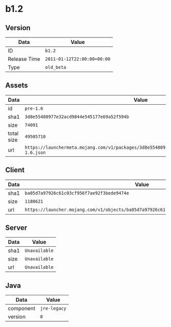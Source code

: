 # b1.2

## Version

|**Data**        | **Value**                 |
|----------------|-------------------------|
| ID   | ```b1.2```   |
| Release Time   | ```2011-01-12T22:00:00+00:00```   |
| Type   | ```old_beta```   |

## Assets

|**Data**        | **Value**                 |
|----------------|-------------------------|
| id   | ```pre-1.6```   |
| sha1   | ```3d8e55480977e32acd9844e545177e69a52f594b```   |
| size   | ```74091```   |
| total size  | ```49505710```  |
| url       | ```https://launchermeta.mojang.com/v1/packages/3d8e55480977e32acd9844e545177e69a52f594b/pre-1.6.json``` |

## Client

|**Data**        | **Value**                 |
|----------------|-------------------------|
| sha1   | ```ba05d7a97926c61c03cf956f7ae92f3bede9474e```   |
| size   | ```1180621```   |
| url       | ```https://launcher.mojang.com/v1/objects/ba05d7a97926c61c03cf956f7ae92f3bede9474e/client.jar``` |

## Server

|**Data**        | **Value**                 |
|----------------|-------------------------|
| sha1   | ```Unavailable```   |
| size   | ```Unavailable```   |
| url       | ```Unavailable``` |

## Java

|**Data**        | **Value**                 |
|----------------|-------------------------|
| component   | ```jre-legacy```   |
| version   | ```8```   |